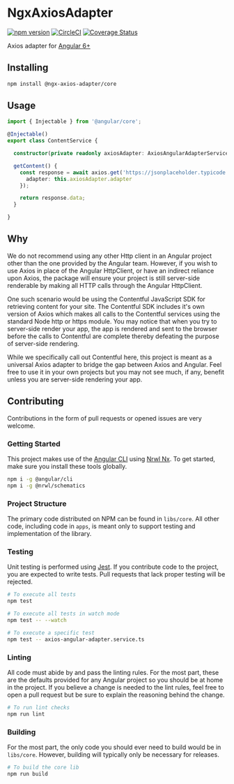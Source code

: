 # NgxAxiosAdapter

[![npm version](https://badge.fury.io/js/%40ngx-axios-adapter%2Fcore.svg)](https://badge.fury.io/js/%40ngx-axios-adapter%2Fcore)
[![CircleCI](https://circleci.com/gh/patrickhousley/ngx-axios-adapter/tree/master.svg?style=svg)](https://circleci.com/gh/patrickhousley/ngx-axios-adapter/tree/master)
[![Coverage Status](https://coveralls.io/repos/github/patrickhousley/ngx-axios-adapter/badge.svg)](https://coveralls.io/github/patrickhousley/ngx-axios-adapter)

Axios adapter for  [Angular 6+](https://github.com/angular/angular)

## Installing

```bash
npm install @ngx-axios-adapter/core
```

## Usage

```ts
import { Injectable } from '@angular/core';

@Injectable()
export class ContentService {

  constructor(private readonly axiosAdapter: AxiosAngularAdapterService) { }

  getContent() {
    const response = await axios.get('https://jsonplaceholder.typicode.com/todos/1', {
      adapter: this.axiosAdapter.adapter
    });

    return response.data;
  }

}
```

## Why

We do not recommend using any other Http client in an Angular project other than the one provided by the Angular team. However, if you wish to use Axios in place of the Angular HttpClient, or have an indirect reliance upon Axios, the package will ensure your project is still server-side renderable by making all HTTP calls through the Angular HttpClient.

One such scenario would be using the Contentful JavaScript SDK for retrieving content for your site. The Contentful SDK includes it's own version of Axios which makes all calls to the Contentful services using the standard Node http or https module. You may notice that when you try to server-side render your app, the app is rendered and sent to the browser before the calls to Contentful are complete thereby defeating the purpose of server-side rendering.

While we specifically call out Contentful here, this project is meant as a universal Axios adapter to bridge the gap between Axios and Angular. Feel free to use it in your own projects but you may not see much, if any, benefit unless you are server-side rendering your app.

## Contributing

Contributions in the form of pull requests or opened issues are very welcome.

### Getting Started

This project makes use of the [Angular CLI](https://github.com/angular/angular-cli) using [Nrwl Nx](https://nrwl.io/nx). To get started, make sure you install these tools globally.

```bash
npm i -g @angular/cli
npm i -g @nrwl/schematics
```

### Project Structure

The primary code distributed on NPM can be found in `libs/core`. All other code, including code in `apps`, is meant only to support testing and implementation of the library.

### Testing

Unit testing is performed using [Jest](https://github.com/facebook/jest). If you contribute code to the project, you are expected to write tests. Pull requests that lack proper testing will be rejected.

```bash
# To execute all tests
npm test

# To execute all tests in watch mode
npm test -- --watch

# To execute a specific test
npm test -- axios-angular-adapter.service.ts
```

### Linting

All code must abide by and pass the linting rules. For the most part, these are the defaults provided for any Angular project so you should be at home in the project. If you believe a change is needed to the lint rules, feel free to open a pull request but be sure to explain the reasoning behind the change.

```bash
# To run lint checks
npm run lint
```

### Building

For the most part, the only code you should ever need to build would be in `libs/core`. However, building will typically only be necessary for releases.

```bash
# To build the core lib
npm run build
```
